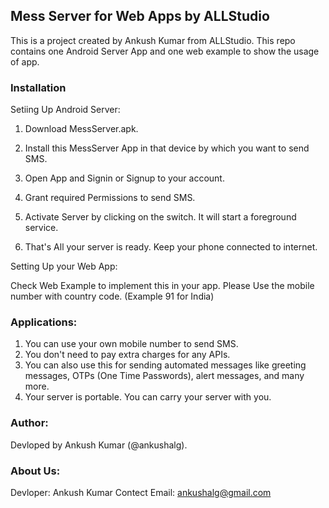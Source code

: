 ## Mess Server for Web Apps by ALLStudio

This is a project created by Ankush Kumar from ALLStudio. This repo contains one Android Server App and one web example to show the usage of app. 


### Installation

Setiing Up Android Server: 

1. Download MessServer.apk.

2. Install this MessServer App in that device by which you want to send SMS.

3. Open App and Signin or Signup to your account.

4. Grant required Permissions to send SMS.

4. Activate Server by clicking on the switch. It will start a foreground service.

5. That's All your server is ready. Keep your phone connected to internet.


Setting Up your Web App:

Check Web Example to implement this in your app. Please Use the mobile number with country code. (Example 91 for India)


### Applications: 

1. You can use your own mobile number to send SMS.
2. You don't need to pay extra charges for any APIs.
3. You can also use this for sending automated messages like greeting messages, OTPs (One Time Passwords), alert messages, and many more.
4. Your server is portable. You can carry your server with you.

### Author:

Devloped by Ankush Kumar (@ankushalg).

### About Us:

Devloper: Ankush Kumar
Contect Email: ankushalg@gmail.com

